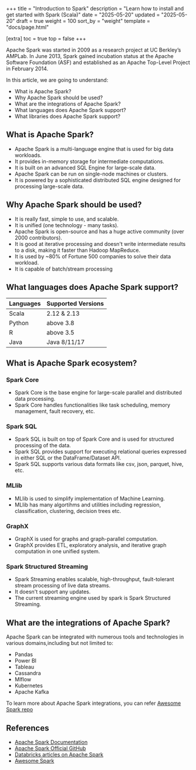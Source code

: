+++
title = "Introduction to Spark"
description = "Learn how to install and get started with Spark (Scala)"
date = "2025-05-20"
updated = "2025-05-20"
draft = true
weight = 100 
sort_by = "weight"
template = "docs/page.html"

[extra]
toc = true
top = false 
+++


Apache Spark was started in 2009 as a research project at UC Berkley’s AMPLab.
In June 2013, Spark gained incubation status at the Apache Software Foundation (ASF) and established as an Apache Top-Level Project in February 2014.

In this article, we are going to understand:
- What is Apache Spark?
- Why Apache Spark should be used?
- What are the integrations of Apache Spark?
- What languages does Apache Spark support?
- What libraries does Apache Spark support?


## What is Apache Spark?
- Apache Spark is a multi-language engine that is used for big data workloads.
- It provides in-memory storage for intermediate computations.
- It is built on an advanced SQL Engine for large-scale data. 
- Apache Spark can be run on single-node machines or clusters.
- It is powered by a sophisticated distributed SQL engine designed for processing large-scale data.


## Why Apache Spark should be used?
- It is really fast, simple to use, and scalable.
- It is unified (one technology - many tasks).
- Apache Spark is open-source and has a huge active community (over 2000 contributors).
- It is good at iterative processing and doesn't write intermediate results to a disk, making it faster than Hadoop MapReduce.
- It is used by ~80% of Fortune 500 companies to solve their data workload.
- It is capable of batch/stream processing


## What languages does Apache Spark support?
| Languages | Supported Versions |
|:----------|:-------------------|
| Scala     | 2.12 & 2.13        |
| Python    | above 3.8          |
| R         | above 3.5          |
| Java      | Java 8/11/17       |


## What is Apache Spark ecosystem?

### Spark Core 
- Spark Core is the base engine for large-scale parallel and distributed data processing.
- Spark Core handles functionalities like task scheduling, memory management, fault recovery, etc.

### Spark SQL 
- Spark SQL is built on top of Spark Core and is used for structured  processing of the data.
- Spark SQL provides support for executing relational queries expressed in either SQL or the DataFrame/Dataset API.
- Spark SQL supports various data formats like csv, json, parquet, hive, etc.

### MLlib 
- MLlib is used to simplify implementation of Machine Learning.
- MLlib has many algortihms and utilities including regression, classification, clustering, decision trees etc.

### GraphX 
- GraphX is used for graphs and graph-parallel computation.
- GraphX provides ETL, exploratory analysis, and iterative graph computation in one unified system.

### Spark Structured Streaming 
- Spark Streaming enables scalable, high-throughput, fault-tolerant stream processing of live data streams.
- It doesn't support any updates.
- The current streaming engine used by spark is Spark Structured Streaming.


## What are the integrations of Apache Spark?
Apache Spark can be integrated with numerous tools and technologies in various domains,including but not limited to:
- Pandas
- Power BI
- Tableau
- Cassandra
- Mlflow
- Kubernetes
- Apache Kafka

To learn more about Apache Spark integrations, you can refer [Awesome Spark repo](https://github.com/awesome-spark/awesome-spark)



## References
- [Apache Spark Documentation](https://spark.apache.org/)
- [Apache Spark Official GitHub](https://github.com/apache/spark)
- [Databricks articles on Apache Spark](https://www.databricks.com/spark/getting-started-with-apache-spark)
- [Awesome Spark](https://github.com/awesome-spark/awesome-spark)
